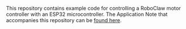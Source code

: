 This repository contains example code for controlling a RoboClaw motor controller with an ESP32 microcontroller. The Application Note that accompanies this repository can be [found here](https://resources.basicmicro.com/esp32-roboclaw-motor-control/).